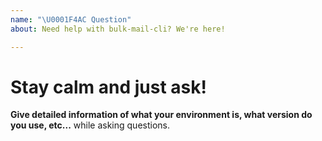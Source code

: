 ```yaml
---
name: "\U0001F4AC Question"
about: Need help with bulk-mail-cli? We're here!

---
```


# Stay calm and just ask!
**Give detailed information of what your environment is, what version do you use, etc...** while asking questions.
